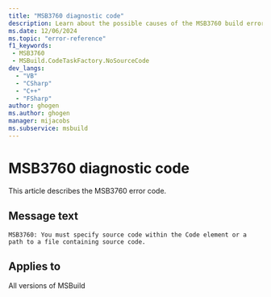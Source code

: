 ```yaml
---
title: "MSB3760 diagnostic code"
description: Learn about the possible causes of the MSB3760 build error, and get troubleshooting tips.
ms.date: 12/06/2024
ms.topic: "error-reference"
f1_keywords:
 - MSB3760
 - MSBuild.CodeTaskFactory.NoSourceCode
dev_langs:
  - "VB"
  - "CSharp"
  - "C++"
  - "FSharp"
author: ghogen
ms.author: ghogen
manager: mijacobs
ms.subservice: msbuild
---
```


# MSB3760 diagnostic code

<!-- :::ErrorDefinitionDescription::: -->
<!-- :::editable-content name="introDescription"::: -->
This article describes the MSB3760 error code.
<!-- :::editable-content-end::: -->

## Message text

`MSB3760: You must specify source code within the Code element or a path to a file containing source code.`

<!-- :::editable-content name="postOutputDescription"::: -->
<!--
{StrBegin="MSB3760: "}
-->
<!-- :::editable-content-end::: -->
<!-- :::ErrorDefinitionDescription-end::: -->

## Applies to

All versions of MSBuild
